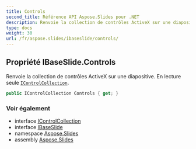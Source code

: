 ```yaml
---
title: Controls
second_title: Référence API Aspose.Slides pour .NET
description: Renvoie la collection de contrôles ActiveX sur une diapositive. En lecture seule IControlCollectionaspose.slides/icontrolcollection.
type: docs
weight: 30
url: /fr/aspose.slides/ibaseslide/controls/
---
```


## Propriété IBaseSlide.Controls

Renvoie la collection de contrôles ActiveX sur une diapositive. En lecture seule [`IControlCollection`](../../icontrolcollection).

```csharp
public IControlCollection Controls { get; }
```

### Voir également

* interface [IControlCollection](../../icontrolcollection)
* interface [IBaseSlide](../../ibaseslide)
* namespace [Aspose.Slides](../../ibaseslide)
* assembly [Aspose.Slides](../../../)

<!-- NE PAS ÉDITEZ : généré par xmldocmd pour Aspose.Slides.dll -->
